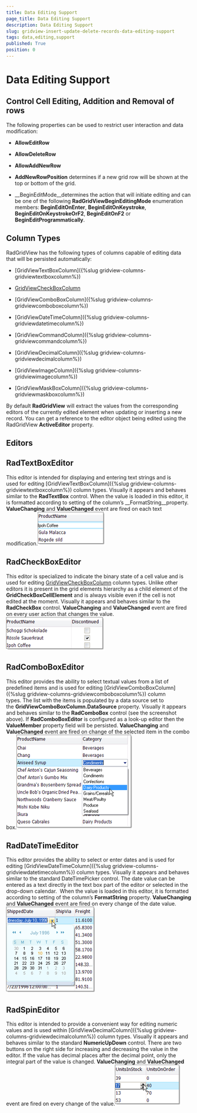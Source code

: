```yaml
---
title: Data Editing Support
page_title: Data Editing Support
description: Data Editing Support
slug: gridview-insert-update-delete-records-data-editing-support
tags: data,editing,support
published: True
position: 0
---
```


# Data Editing Support



## Control Cell Editing, Addition and Removal of rows

The following properties can be used to restrict user interaction and data modification:

* __AllowEditRow__

* __AllowDeleteRow__

* __AllowAddNewRow__

* __AddNewRowPosition__ determines if a new grid row will be shown at the top or bottom of the grid.

* __BeginEditMode__determines the action that will initiate editing and can
            be one of the following __RadGridViewBeginEditingMode__ enumeration members: __BeginEditOnEnter__,
            __BeginEditOnKeystroke__, __BeginEditOnKeystrokeOrF2__, __BeginEditOnF2__ 
            or __BeginEditProgrammatically__.

## Column Types

RadGridView has the following types of columns capable of editing data that will be persisted automatically:

* [GridViewTextBoxColumn]({%slug gridview-columns-gridviewtextboxcolumn%})

* [GridViewCheckBoxColumn](BCA512FB-1394-4EE4-98A2-9B81CA5DEB72)

* [GridViewComboBoxColumn]({%slug gridview-columns-gridviewcomboboxcolumn%})

* [GridViewDateTimeColumn]({%slug gridview-columns-gridviewdatetimecolumn%})

* [GridViewCommandColumn]({%slug gridview-columns-gridviewcommandcolumn%})

* [GridViewDecimalColumn]({%slug gridview-columns-gridviewdecimalcolumn%})

* [GridViewImageColumn]({%slug gridview-columns-gridviewimagecolumn%})

* [GridViewMaskBoxColumn]({%slug gridview-columns-gridviewmaskboxcolumn%})

By default __RadGridView__ will extract the values from the corresponding editors of the currently edited
        element when updating or inserting a new record. You can get a reference to the editor object being edited using
        the RadGridView __ActiveEditor__ property.

## Editors

## RadTextBoxEditor

This editor is intended for displaying and entering text strings and is used for editing [GridViewTextBoxColumn]({%slug gridview-columns-gridviewtextboxcolumn%}) column types. Visually it appears and behaves similar to the __RadTextBox__ control. When the value is loaded in this editor, it is formatted according to setting of the column’s __FormatString__property. __ValueChanging__ and __ValueChanged__ event are fired on each text modification.![gridview-insert-update-delete-records-data-editing-support 001](images/gridview-insert-update-delete-records-data-editing-support001.png)

## RadCheckBoxEditor

This editor is specialized to indicate the binary state of a cell value and is used for editing [GridViewCheckBoxColumn](BCA512FB-1394-4EE4-98A2-9B81CA5DEB72) column types. Unlike other editors it is present in the grid elements hierarchy as a child element of the __GridCheckBoxCellElement__ and is always visible even if the cell is not edited at the moment. Visually it appears and behaves similar to the __RadCheckBox__ control. __ValueChanging__ and __ValueChanged__ event are fired on every user action that changes the value. ![gridview-insert-update-delete-records-data-editing-support 002](images/gridview-insert-update-delete-records-data-editing-support002.png)

## RadComboBoxEditor

This editor provides the ability to select textual values from a list of predefined items and is used for editing [GridViewComboBoxColumn]({%slug gridview-columns-gridviewcomboboxcolumn%}) column types. The list with the items is populated by a data source set to the __GridViewComboBoxColumn.DataSource__ property. Visually it appears and behaves similar to the __RadComboBox__ control (see the screenshot above). If __RadComboBoxEditor__ is configured as a look-up editor then the __ValueMember__ property field will be persisted. __ValueChanging__ and __ValueChanged__ event are fired on change of the selected item in the combo box.![gridview-insert-update-delete-records-data-editing-support 003](images/gridview-insert-update-delete-records-data-editing-support003.png) 
      

## RadDateTimeEditor

This editor provides the ability to select or enter dates and is used for editing [GridViewDateTimeColumn]({%slug gridview-columns-gridviewdatetimecolumn%}) column types. Visually it appears and behaves similar to the standard DateTimePicker control. The date value can be entered as a text directly in the text box part of the editor or selected in the drop-down calendar.  When the value is loaded in this editor, it is formatted according to setting of the column’s __FormatString__ property. __ValueChanging__ and __ValueChanged__ event are fired on every change of the date value.![gridview-insert-update-delete-records-data-editing-support 004](images/gridview-insert-update-delete-records-data-editing-support004.png)

## RadSpinEditor

This editor is intended to provide a convenient way for editing numeric values and is
        used within [GridViewDecimalColumn]({%slug gridview-columns-gridviewdecimalcolumn%}) column types.
        Visually it appears and behaves similar to the standard __NumericUpDown__ control. There are two buttons on the right side for
        increasing and decreasing the value in the editor. If the value has decimal places after the decimal point, only the integral part of the value is changed.
        __ValueChanging__ and __ValueChanged__ event are fired on every change of the value.![gridview-insert-update-delete-records-data-editing-support 005](images/gridview-insert-update-delete-records-data-editing-support005.png)
